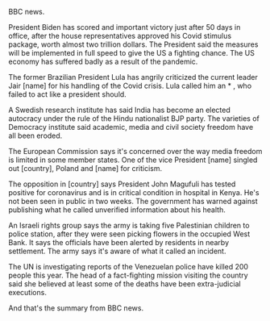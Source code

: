 BBC news.

President Biden has scored and important victory just after 50 days in office, after the house representatives approved his Covid stimulus package, worth almost two trillion dollars. The President said the measures will be implemented in full speed to give the US a fighting chance. The US economy has suffered badly as a result of the pandemic.

The former Brazilian President Lula has angrily criticized the current leader Jair [name] for his handling of the Covid crisis. Lula called him an * , who failed to act like a president should.

A Swedish research institute has said India has become an elected autocracy under the rule of the Hindu nationalist BJP party. The varieties of Democracy institute said academic, media and civil society freedom have all been eroded. 

The European Commission says it's concerned over the way media freedom is limited in some member states. One of the vice President [name] singled out [country], Poland and [name] for criticism.

The opposition in [country] says President John Magufuli has tested positive for coronavirus and is in critical condition in hospital in Kenya. He's not been seen in public in two weeks. The government has warned against publishing what he called unverified information about his health.

An Israeli rights group says the army is taking five Palestinian children to police station, after they were seen picking flowers in the occupied West Bank. It says the officials have been alerted by residents in nearby settlement. The army says it's aware of what it called an incident.

The UN is investigating reports of the Venezuelan police have killed 200 people this year. The head of a fact-fighting mission visiting the country said she believed at least some of the deaths have been extra-judicial executions.

And that's the summary from BBC news.
